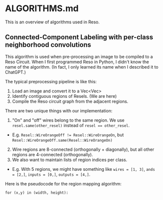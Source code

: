# ALGORITHMS.md

This is an overview of algorithms used in Reso.

## Connected-Component Labeling with per-class neighborhood convolutions

This algorithm is used when pre-processing an image to be compiled to a Reso Circuit. When I first programmed Reso in Python, I didn't know the name of the algorithm. (In fact, I only learned its name when I described it to ChatGPT.)

The typical preprocessing pipeline is like this:

1. Load an image and convert it to a Vec<Vec<Resel>> 
2. Identify contiguous regions of Resels. (We are here)
3. Compile the Reso circuit graph from the adjacent regions.

There are two unique things with our implementation:

1. "On" and "off" wires belong to the same region. We use `resel.same(other_resel)` instead of `resel == other_resel`.
  - E.g. `Resel::WireOrangeOff != Resel::WireOrangeOn`, but `Resel::WireOrangeOff.same(Resel::WireOrangeOn)`
2. Wire regions are 8-connected (orthogonally + diagonally), but all other regions are 4-connected (orthogonally).
3. We also want to maintain lists of region indices per class.
  - E.g. With 5 regions, we might have something like `wires = [1, 3]`, `ands = [2,]`, `inputs = [0,]`, `outputs = [4,]`.

Here is the pseudocode for the region mapping algorithm:

```
for (x,y) in (width, height):
  
```
